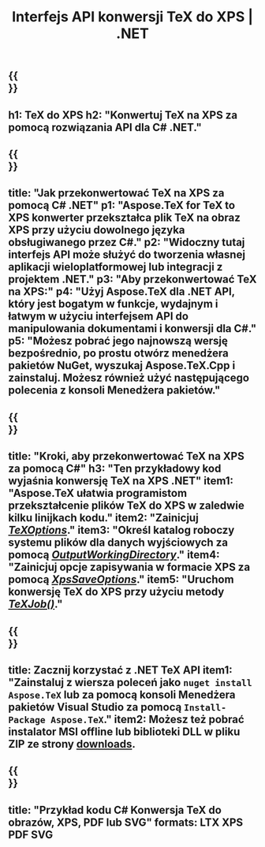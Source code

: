 ﻿---
translation: true
template: /_templates/_conversion-child-net.md
title: Interfejs API konwersji TeX do XPS | .NET
description: Funkcjonalność konwersji TeX do XPS. Zintegruj tę lokalną bibliotekę .NET ze swoim projektem lub użyj aplikacji wieloplatformowych, aby przekonwertować TeX na XPS.
keywords: tex do xps api net, tex2xps integruje c#
url: /net/conversion/tex-to-xps/
family: tex
platformtag: net
feature: conversion
informat: TEX
outformat: XPS
otherformats: BMP PNG JPEG TIFF SVG PDF
---


{{<section banner>}}
---
h1: TeX do XPS
h2: "Konwertuj TeX na XPS za pomocą rozwiązania API dla C# .NET."
---

{{<section overview>}}
---
title: "Jak przekonwertować TeX na XPS za pomocą C# .NET"
p1: "Aspose.TeX for TeX to XPS konwerter przekształca plik TeX na obraz XPS przy użyciu dowolnego języka obsługiwanego przez C#."
p2: "Widoczny tutaj interfejs API może służyć do tworzenia własnej aplikacji wieloplatformowej lub integracji z projektem .NET."
p3: "Aby przekonwertować TeX na XPS:"
p4: "Użyj Aspose.TeX dla .NET API, który jest bogatym w funkcje, wydajnym i łatwym w użyciu interfejsem API do manipulowania dokumentami i konwersji dla C#."
p5: "Możesz pobrać jego najnowszą wersję bezpośrednio, po prostu otwórz menedżera pakietów NuGet, wyszukaj Aspose.TeX.Cpp i zainstaluj. Możesz również użyć następującego polecenia z konsoli Menedżera pakietów."
---

{{<section feature1>}}
---
title: "Kroki, aby przekonwertować TeX na XPS za pomocą C#"
h3: "Ten przykładowy kod wyjaśnia konwersję TeX na XPS .NET"
item1: "Aspose.TeX ułatwia programistom przekształcenie plików TeX do XPS w zaledwie kilku linijkach kodu."
item2: "Zainicjuj [*TeXOptions*](https://reference.aspose.com/tex/net/aspose.tex/texoptions/)."
item3: "Określ katalog roboczy systemu plików dla danych wyjściowych za pomocą [*OutputWorkingDirectory*](https://reference.aspose.com/tex/net/aspose.tex/texoptions/outputworkingdirectory/)."
item4: "Zainicjuj opcje zapisywania w formacie XPS za pomocą [*XpsSaveOptions*](https://reference.aspose.com/tex/net/aspose.tex.presentation.image/xpssaveoptions/)."
item5: "Uruchom konwersję TeX do XPS przy użyciu metody [*TeXJob()*](https://reference.aspose.com/tex/net/aspose.tex/texjob/)."
---

{{<section feature2>}}
---
title: Zacznij korzystać z .NET TeX API
item1: "Zainstaluj z wiersza poleceń jako ```nuget install Aspose.TeX``` lub za pomocą konsoli Menedżera pakietów Visual Studio za pomocą ```Install-Package Aspose.TeX```."
item2: Możesz też pobrać instalator MSI offline lub biblioteki DLL w pliku ZIP ze strony [downloads](https://releases.aspose.com/tex/net).
---

{{<section widget>}}
---
title: "Przykład kodu C# Konwersja TeX do obrazów, XPS, PDF lub SVG"
formats: LTX XPS PDF SVG
---